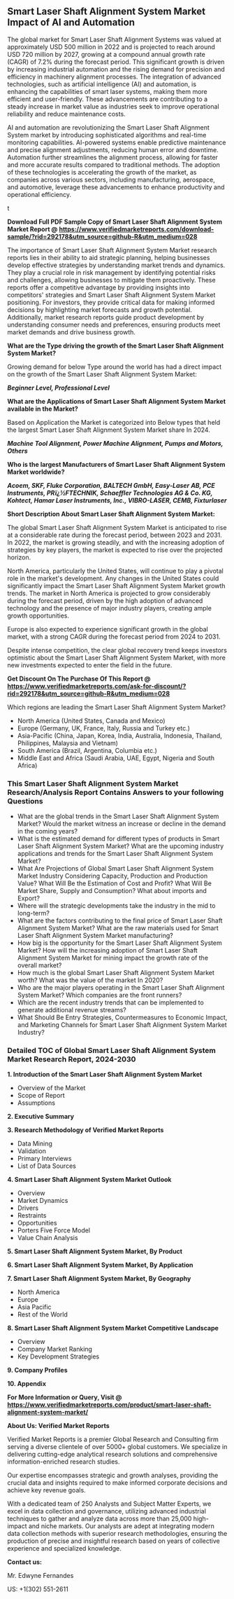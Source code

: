 <h2>Smart Laser Shaft Alignment System Market Impact of AI and Automation</h2><p>The global market for Smart Laser Shaft Alignment Systems was valued at approximately USD 500 million in 2022 and is projected to reach around USD 720 million by 2027, growing at a compound annual growth rate (CAGR) of 7.2% during the forecast period. This significant growth is driven by increasing industrial automation and the rising demand for precision and efficiency in machinery alignment processes. The integration of advanced technologies, such as artificial intelligence (AI) and automation, is enhancing the capabilities of smart laser systems, making them more efficient and user-friendly. These advancements are contributing to a steady increase in market value as industries seek to improve operational reliability and reduce maintenance costs.</p><p>AI and automation are revolutionizing the Smart Laser Shaft Alignment System market by introducing sophisticated algorithms and real-time monitoring capabilities. AI-powered systems enable predictive maintenance and precise alignment adjustments, reducing human error and downtime. Automation further streamlines the alignment process, allowing for faster and more accurate results compared to traditional methods. The adoption of these technologies is accelerating the growth of the market, as companies across various sectors, including manufacturing, aerospace, and automotive, leverage these advancements to enhance productivity and operational efficiency.</p>t</p><p id="" class=""><strong>Download Full PDF Sample Copy of Smart Laser Shaft Alignment System Market Report @ <a href="https://www.verifiedmarketreports.com/download-sample/?rid=292178&utm_source=github-R&utm_medium=028" target="_blank">https://www.verifiedmarketreports.com/download-sample/?rid=292178&utm_source=github-R&utm_medium=028</a></strong></p><p>The importance of&nbsp;Smart Laser Shaft Alignment System Market research reports lies in their ability to aid strategic planning, helping businesses develop effective strategies by understanding market trends and dynamics. They play a crucial role in risk management by identifying potential risks and challenges, allowing businesses to mitigate them proactively. These reports offer a competitive advantage by providing insights into competitors' strategies and Smart Laser Shaft Alignment System Market positioning. For investors, they provide critical data for making informed decisions by highlighting market forecasts and growth potential. Additionally, market research reports guide product development by understanding consumer needs and preferences, ensuring products meet market demands and drive business growth.</p><p><strong>What are the&nbsp;Type driving the growth of the Smart Laser Shaft Alignment System Market?</strong></p><p id="" class="">Growing demand for below Type around the world has had a direct impact on the growth of the Smart Laser Shaft Alignment System Market:</p><em><strong>Beginner Level, Professional Level</strong></em></p><strong>What are the&nbsp;Applications&nbsp;of Smart Laser Shaft Alignment System Market available in the Market?</strong></p><p id="" class="">Based on Application the Market is categorized into Below types that held the largest Smart Laser Shaft Alignment System Market share In 2024.</p><em><strong>Machine Tool Alignment, Power Machine Alignment, Pumps and Motors, Others</strong></em></p><strong>Who is the largest Manufacturers of Smart Laser Shaft Alignment System Market worldwide?</strong></p><p><em><strong>Acoem, SKF, Fluke Corporation, BALTECH GmbH, Easy-Laser AB, PCE Instruments, PRï¿½FTECHNIK, Schaeffler Technologies AG & Co. KG, Kohtect, Hamar Laser Instruments, Inc., VIBRO-LASER, CEMB, Fixturlaser</strong></em></p><p id="" class=""><strong>Short Description About Smart Laser Shaft Alignment System Market:</strong></p><p>The global Smart Laser Shaft Alignment System Market is anticipated to rise at a considerable rate during the forecast period, between 2023 and 2031. In 2022, the market is growing steadily, and with the increasing adoption of strategies by key players, the market is expected to rise over the projected horizon.</p><p>North America, particularly the United States, will continue to play a pivotal role in the market's development. Any changes in the United States could significantly impact the Smart Laser Shaft Alignment System Market growth trends. The market in North America is projected to grow considerably during the forecast period, driven by the high adoption of advanced technology and the presence of major industry players, creating ample growth opportunities.</p><p>Europe is also expected to experience significant growth in the global market, with a strong CAGR during the forecast period from 2024 to 2031.</p><p>Despite intense competition, the clear global recovery trend keeps investors optimistic about the Smart Laser Shaft Alignment System Market, with more new investments expected to enter the field in the future.</p><p id="" class=""><strong>Get Discount On The Purchase Of This Report @ <a href="https://www.verifiedmarketreports.com/ask-for-discount/?rid=292178&utm_source=github-R&utm_medium=028" target="_blank">https://www.verifiedmarketreports.com/ask-for-discount/?rid=292178&utm_source=github-R&utm_medium=028</a></strong></p>Which regions are leading the Smart Laser Shaft Alignment System Market?</p><ul><li>North America (United States, Canada and Mexico)</li><li>Europe (Germany, UK, France, Italy, Russia and Turkey etc.)</li><li>Asia-Pacific (China, Japan, Korea, India, Australia, Indonesia, Thailand, Philippines, Malaysia and Vietnam)</li><li>South America (Brazil, Argentina, Columbia etc.)</li><li>Middle East and Africa (Saudi Arabia, UAE, Egypt, Nigeria and South Africa)</li></ul><h3 id="" class="">This Smart Laser Shaft Alignment System Market Research/Analysis Report Contains Answers to your following Questions</h3><ul><li>What are the global trends in the Smart Laser Shaft Alignment System Market? Would the market witness an increase or decline in the demand in the coming years?</li><li>What is the estimated demand for different types of products in Smart Laser Shaft Alignment System Market? What are the upcoming industry applications and trends for the Smart Laser Shaft Alignment System Market?</li><li>What Are Projections of Global Smart Laser Shaft Alignment System Market Industry Considering Capacity, Production and Production Value? What Will Be the Estimation of Cost and Profit? What Will Be Market Share, Supply and Consumption? What about imports and Export?</li><li>Where will the strategic developments take the industry in the mid to long-term?</li><li>What are the factors contributing to the final price of Smart Laser Shaft Alignment System Market? What are the raw materials used for Smart Laser Shaft Alignment System Market manufacturing?</li><li>How big is the opportunity for the Smart Laser Shaft Alignment System Market? How will the increasing adoption of Smart Laser Shaft Alignment System Market for mining impact the growth rate of the overall market?</li><li>How much is the global Smart Laser Shaft Alignment System Market worth? What was the value of the market In 2020?</li><li>Who are the major players operating in the Smart Laser Shaft Alignment System Market? Which companies are the front runners?</li><li>Which are the recent industry trends that can be implemented to generate additional revenue streams?</li><li>What Should Be Entry Strategies, Countermeasures to Economic Impact, and Marketing Channels for Smart Laser Shaft Alignment System Market Industry?</li></ul><h3 id="" class="">Detailed TOC of Global Smart Laser Shaft Alignment System Market Research Report, 2024-2030</h3><p id="" class=""><strong>1. Introduction of the Smart Laser Shaft Alignment System Market</strong></p><ul><li>Overview of the Market</li><li>Scope of Report</li><li>Assumptions</li></ul><p id="" class=""><strong>2. Executive Summary</strong></p><p id="" class=""><strong>3. Research Methodology of Verified Market Reports</strong></p><ul><li>Data Mining</li><li>Validation</li><li>Primary Interviews</li><li>List of Data Sources</li></ul><p id="" class=""><strong>4. Smart Laser Shaft Alignment System Market Outlook</strong></p><ul><li>Overview</li><li>Market Dynamics</li><li>Drivers</li><li>Restraints</li><li>Opportunities</li><li>Porters Five Force Model</li><li>Value Chain Analysis</li></ul><p id="" class=""><strong>5. Smart Laser Shaft Alignment System Market, By Product</strong></p><p id="" class=""><strong>6. Smart Laser Shaft Alignment System Market, By Application</strong></p><p id="" class=""><strong>7. Smart Laser Shaft Alignment System Market, By Geography</strong></p><ul><li>North America</li><li>Europe</li><li>Asia Pacific</li><li>Rest of the World</li></ul><p id="" class=""><strong>8. Smart Laser Shaft Alignment System Market Competitive Landscape</strong></p><ul><li>Overview</li><li>Company Market Ranking</li><li>Key Development Strategies</li></ul><p id="" class=""><strong>9. Company Profiles</strong></p><p id="" class=""><strong>10. Appendix</strong></p><p id="" class=""><strong>For More Information or Query, Visit @ <a href="https://www.verifiedmarketreports.com/product/smart-laser-shaft-alignment-system-market/" target="_blank">https://www.verifiedmarketreports.com/product/smart-laser-shaft-alignment-system-market/</a></strong></p><p id="" class=""><strong>About Us: Verified Market Reports</strong></p><p id="" class="">Verified Market Reports is a premier Global Research and Consulting firm serving a diverse clientele of over 5000+ global customers. We specialize in delivering cutting-edge analytical research solutions and comprehensive information-enriched research studies.</p><p id="" class="">Our expertise encompasses strategic and growth analyses, providing the crucial data and insights required to make informed corporate decisions and achieve key revenue goals.</p><p id="" class="">With a dedicated team of 250 Analysts and Subject Matter Experts, we excel in data collection and governance, utilizing advanced industrial techniques to gather and analyze data across more than 25,000 high-impact and niche markets. Our analysts are adept at integrating modern data collection methods with superior research methodologies, ensuring the production of precise and insightful research based on years of collective experience and specialized knowledge.</p><p id="" class=""><strong>Contact us:</strong></p><p id="" class="">Mr. Edwyne Fernandes</p><p id="" class="">US: +1(302) 551-2611</p>